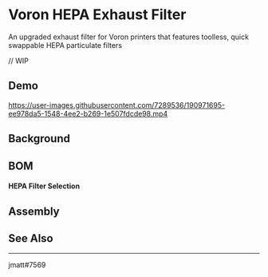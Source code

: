 # Voron HEPA Exhaust Filter
An upgraded exhaust filter for Voron printers that features toolless, quick swappable HEPA particulate filters 

// WIP

## Demo

https://user-images.githubusercontent.com/7289536/190971695-ee978da5-1548-4ee2-b269-1e507fdcde98.mp4

## Background

## BOM

#### HEPA Filter Selection

## Assembly

## See Also

---

jmatt#7569
